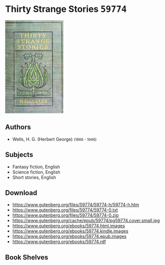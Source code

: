 # Thirty Strange Stories <kbd>59774</kbd>

![](./cover.medium.jpg "")

## Authors


 - Wells, H. G. (Herbert George) <small>(1866 - 1946)</small>

## Subjects


 - Fantasy fiction, English
 - Science fiction, English
 - Short stories, English

## Download


 - https://www.gutenberg.org/files/59774/59774-h/59774-h.htm
 - https://www.gutenberg.org/files/59774/59774-0.txt
 - https://www.gutenberg.org/files/59774/59774-0.zip
 - https://www.gutenberg.org/cache/epub/59774/pg59774.cover.small.jpg
 - https://www.gutenberg.org/ebooks/59774.html.images
 - https://www.gutenberg.org/ebooks/59774.kindle.images
 - https://www.gutenberg.org/ebooks/59774.epub.images
 - https://www.gutenberg.org/ebooks/59774.rdf

## Book Shelves


